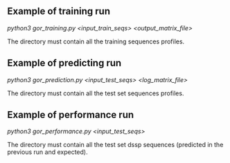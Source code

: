 ## Example of training run
*python3 gor_training.py <input_train_seqs> <directory> <output_matrix_file>*
 
The directory must contain all the training sequences profiles.
  
## Example of predicting run
  *python3 gor_prediction.py <input_test_seqs> <directory> <log_matrix_file>*
 
The directory must contain all the test set sequences profiles.

## Example of performance run
*python3 gor_performance.py <input_test_seqs> <directory>*

The directory must contain all the test set dssp sequences (predicted in the previous run and expected).
